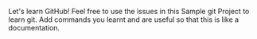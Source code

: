 Let's learn GitHub!
Feel free to use the issues in this Sample git Project to learn git.
Add commands you learnt and are useful so that this is like a documentation.
